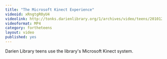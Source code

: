 ```yaml
---
title: "The Microsoft Kinect Experience"
videoid: xRngtgR0yU4
videolink: http://tonks.darienlibrary.org/1/archives/video/teens/20101214_kinect_experience.mp4
videoformat: MP4
category: fortheteens
layout: video
published: yes
---
```


Darien Library teens use the library's Microsoft Kinect system.